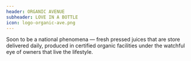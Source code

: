 ```yaml
---
header: ORGANIC AVENUE
subheader: LOVE IN A BOTTLE
icon: logo-organic-ave.png
---
```

Soon to be a national phenomena — fresh pressed juices that are store delivered daily, produced in certified organic facilities under the watchful eye of owners that live the lifestyle.
